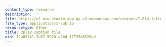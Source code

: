```yaml
---
content_type: resource
description: ''
file: https://ol-ocw-studio-app-qa.s3.amazonaws.com/courses/7-014-introductory-biology-spring-2005/32a893417e875970a2bd17735b3528ed_RJf9jRf-Ekw.vtt
file_type: application/x-subrip
resourcetype: Other
title: 3play caption file
uid: 32a89341-7e87-5970-a2bd-17735b3528ed
---
```

